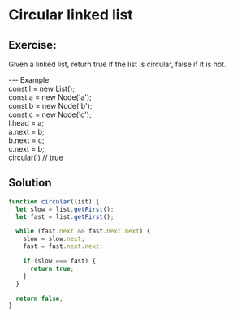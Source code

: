 # Circular linked list

## Exercise:

Given a linked list, return true if the list
is circular, false if it is not.

--- Example
<br> const l = new List();
<br> const a = new Node('a');
<br> const b = new Node('b');
<br> const c = new Node('c');
<br> l.head = a;
<br> a.next = b;
<br> b.next = c;
<br> c.next = b;
<br> circular(l) // true

## Solution

```js
function circular(list) {
  let slow = list.getFirst();
  let fast = list.getFirst();

  while (fast.next && fast.next.next) {
    slow = slow.next;
    fast = fast.next.next;

    if (slow === fast) {
      return true;
    }
  }

  return false;
}
```
